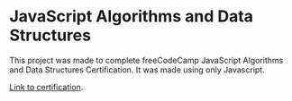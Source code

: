 # JavaScript Algorithms and Data Structures
This project was made to complete freeCodeCamp JavaScript Algorithms and Data Structures Certification. It was made using only Javascript.

[Link to certification](https://www.freecodecamp.org/certification/MatiasTK/javascript-algorithms-and-data-structures).

